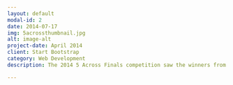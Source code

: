 ```yaml
---
layout: default
modal-id: 2
date: 2014-07-17
img: 5acrossthumbnail.jpg
alt: image-alt
project-date: April 2014
client: Start Bootstrap
category: Web Development
description: The 2014 5 Across Finals competition saw the winners from each previous competition in 2014 go head-to-head in a night that promised a $4000 grand prize. The winner of last year’s 5 Across Finals was CompleteSet, pitched by Gary Darna.

---
```


